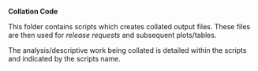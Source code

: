 **Collation Code**

This folder contains scripts which creates collated output files. These files are then used for _release requests_ and subsequent plots/tables. 

The analysis/descriptive work being collated is detailed within the scripts and indicated by the scripts name.
